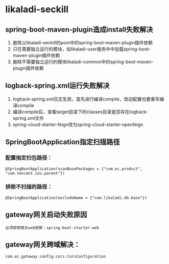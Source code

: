 # likaladi-seckill
## spring-boot-maven-plugin造成install失败解决
1. 删除父likaladi-seckill的pom中的spring-boot-maven-plugin插件依赖
2. 只在需要独立运行的模块，如likaladi-user服务中中加载spring-boot-maven-plugin插件依赖
3. 删除不需要独立运行的模块likaladi-common中的spring-boot-maven-plugin插件依赖
## logback-spring.xml运行失败解决
1. logback-spring.xml日志生效，首先进行编译compile，改动配置也要重写编译compile
2. 编译compile后，查看target目录下的classes目录是否存在logback-spring.xml文件
3. spring-cloud-starter-feign改为spring-cloud-starter-openfeign
## SpringBootApplication指定扫描路径
### 配置指定扫包路径：
    @SpringBootApplication(scanBasePackages = {"com.ec.product", "com.tencent.iov.parent"})
### 排除不扫描的路径：
    @SpringBootApplication(excludeName = {"com.likaladi.db.base"})
## gateway网关启动失败原因
    必须排除相关web依赖：spring-boot-starter-web
## gateway网关跨域解决：
    com.ec.gateway.config.cors.CorsConfiguration